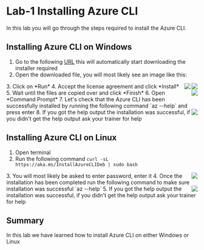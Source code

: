 # Lab-1 Installing Azure CLI

In this lab you will go through the steps required to install the Azure CLI.

## Installing Azure CLI on Windows
1. Go to the following [URL](https://aka.ms/installazurecliwindows) this will automatically start downloading the 
installer required
2. Open the downloaded file, you will most likely see an image like this:
<img align="right" src="https://imgur.com/kZHgpv0.png">
3. Click on *Run*
4. Accept the license agreement and click *Install*
<img align="right" src="https://i.imgur.com/JzvLEly.png">
5. Wait until the files are copied over and click *Finish*
<img align="right" src="https://i.imgur.com/202pRTj.png">
6. Open *Command Prompt*
7. Let's check that the Azure CLI has been successfully installed by running the following command
`az --help` and press enter
<img align="right" src="https://i.imgur.com/Tin9wVj.png">
8. If you got the help output the installation was successful, if you didn't get the help output ask your trainer for help

## Installing Azure CLI on Linux
1. Open terminal
2. Run the following command `curl -sL https://aka.ms/InstallAzureCLIDeb | sudo bash`
<img align="right" src="https://i.imgur.com/tz3TFl3.png">
3. You will most likely be asked to enter password, enter it
4. Once the installation has been completed run the following command to make sure installation was successful
`az --help`
<img align="right" src="https://i.imgur.com/psk6aWq.png">
5. If you got the help output the installation was successful, if you didn't get the help output ask your trainer for help

## Summary

In this lab we have learned how to install Azure CLI on either Windows or Linux

